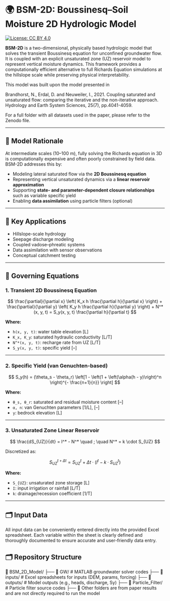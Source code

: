 # 🌍 BSM-2D: Boussinesq–Soil Moisture 2D Hydrologic Model

[![License: CC BY 4.0](https://img.shields.io/badge/License-CC%20BY%204.0-lightgrey.svg)](https://creativecommons.org/licenses/by/4.0/)

**BSM-2D** is a two-dimensional, physically based hydrologic model that solves the transient Boussinesq equation for unconfined groundwater flow. It is coupled with an explicit unsaturated zone (UZ) reservoir model to represent vertical moisture dynamics. This framework provides a computationally efficient alternative to full Richards Equation simulations at the hillslope scale while preserving physical interpretability.

This model was built upon the model presented in 

Brandhorst, N., Erdal, D. and Neuweiler, I., 2021. Coupling saturated and unsaturated flow: comparing the iterative and the non-iterative approach. Hydrology and Earth System Sciences, 25(7), pp.4041-4059.

For a full folder with all datasets used in the paper, please refer to the Zenodo file.

---


## 🧠 Model Rationale

At intermediate scales (10–100 m), fully solving the Richards equation in 3D is computationally expensive and often poorly constrained by field data. BSM-2D addresses this by:

- Modeling lateral saturated flow via the **2D Boussinesq equation**
- Representing vertical unsaturated dynamics via a **linear reservoir approximation**
- Supporting **state- and parameter-dependent closure relationships** such as variable specific yield
- Enabling **data assimilation** using particle filters (optional)

---

## 🧪 Key Applications

- Hillslope-scale hydrology
- Seepage discharge modeling
- Coupled vadose–phreatic systems
- Data assimilation with sensor observations
- Conceptual catchment testing

---

## 📄 Governing Equations

### 1. Transient 2D Boussinesq Equation

<div align="center">

$$
\frac{\partial}{\partial x} \left( K_x h \frac{\partial h}{\partial x} \right) +
\frac{\partial}{\partial y} \left( K_y h \frac{\partial h}{\partial y} \right) +
N^*(x, y, t) = S_y(x, y, t) \frac{\partial h}{\partial t}
$$

</div>

**Where:**
- `h(x, y, t)`: water table elevation [L]  
- `K_x, K_y`: saturated hydraulic conductivity [L/T]  
- `N^*(x, y, t)`: recharge rate from UZ [L/T]  
- `S_y(x, y, t)`: specific yield [–]  

---

### 2. Specific Yield (van Genuchten-based)

<div align="center">

$$
S_y(h) = (\theta_s - \theta_r) \left[1 - \left(1 + \left(\alpha(h - y)\right)^n \right)^{- \frac{n+1}{n}} \right]
$$

</div>

**Where:**
- `θ_s, θ_r`: saturated and residual moisture content [–]  
- `α, n`: van Genuchten parameters [1/L], [–]  
- `y`: bedrock elevation [L]  

---

### 3. Unsaturated Zone Linear Reservoir

<div align="center">

$$
\frac{dS_{UZ}}{dt} = I^* - N^* \quad ; \quad N^* = k \cdot S_{UZ}
$$

</div>

Discretized as:

<div align="center">

$$
S_{UZ}^{t+\Delta t} = S_{UZ}^t + \Delta t \cdot (I^t - k \cdot S_{UZ}^t)
$$

</div>

**Where:**
- `S_{UZ}`: unsaturated zone storage [L]  
- `I`: input irrigation or rainfall [L/T]  
- `k`: drainage/recession coefficient [1/T]  

---

## 🗂️ Input Data
All input data can be conveniently entered directly into the provided Excel spreadsheet. Each variable within the sheet is clearly defined and thoroughly documented to ensure accurate and user-friendly data entry.

## 🗂️ Repository Structure

📁 BSM_2D_Model/
├── 📂 GW/ # MATLAB groundwater solver codes
├── 📂 inputs/ # Excel spreadsheets for inputs (DEM, params, forcing)
├── 📂 outputs/ # Model outputs (e.g., heads, discharge, Sy)
├── 📂 Particle_Filter/ # Particle filter source codes
├── 📂 Other folders are from paper results and are not directly required to run the model

